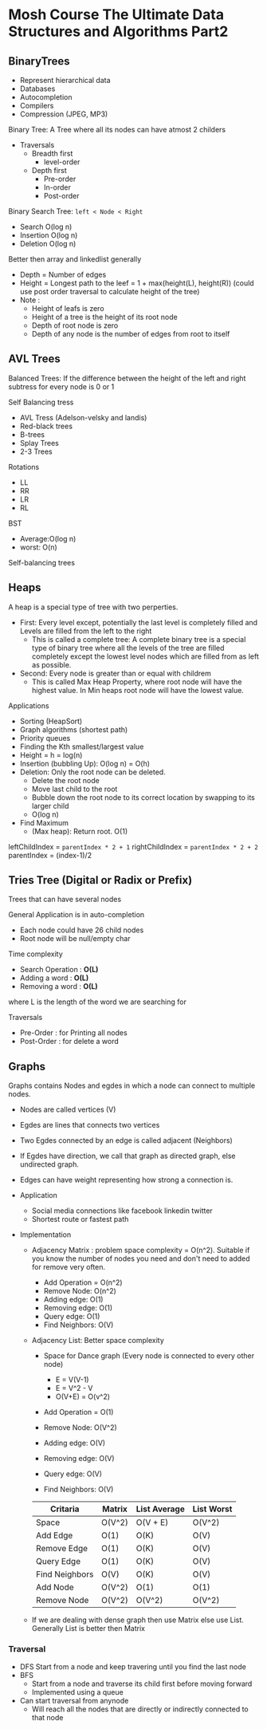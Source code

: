 # Mosh Course The Ultimate Data Structures and Algorithms Part2

## BinaryTrees

- Represent hierarchical data
- Databases
- Autocompletion
- Compilers
- Compression (JPEG, MP3)

Binary Tree: A Tree where all its nodes can have atmost 2 childers

- Traversals
  - Breadth first
    - level-order
  - Depth first
    - Pre-order
    - In-order
    - Post-order

Binary Search Tree: `left < Node < Right`

- Search O(log n)
- Insertion O(log n)
- Deletion O(log n)

Better then array and linkedlist generally

- Depth = Number of edges
- Height = Longest path to the leef = 1 + max(height(L), height(R)) (could use post order traversal to calculate height of the tree)
- Note :
  - Height of leafs is zero
  - Height of a tree is the height of its root node
  - Depth of root node is zero
  - Depth of any node is the number of edges from root to itself

## AVL Trees

Balanced Trees: If the difference between the height of the left and right subtress for every node is 0 or 1

Self Balancing tress

- AVL Tress (Adelson-velsky and landis)
- Red-black trees
- B-trees
- Splay Trees
- 2-3 Trees

Rotations

- LL
- RR
- LR
- RL

BST

- Average:O(log n)
- worst: O(n)

Self-balancing trees

## Heaps

A heap is a special type of tree with two perperties.

- First: Every level except, potentially the last level is completely filled and Levels are filled from the left to the right
  - This is called a complete tree: A complete binary tree is a special type of binary tree where all the levels of the tree are filled completely except the lowest level nodes which are filled from as left as possible.
- Second: Every node is greater than or equal with childrem
  - This is called Max Heap Property, where root node will have the highest value. In Min heaps root node will have the lowest value.

Applications

- Sorting (HeapSort)
- Graph algorithms (shortest path)
- Priority queues
- Finding the Kth smallest/largest value
- Height = h = log(n)
- Insertion (bubbling Up): O(log n) = O(h)
- Deletion: Only the root node can be deleted.
  - Delete the root node
  - Move last child to the root
  - Bubble down the root node to its correct location by swapping to its larger child
  - O(log n)
- Find Maximum
  - (Max heap): Return root. O(1)

leftChildIndex = `parentIndex * 2 + 1`
rightChildIndex = `parentIndex * 2 + 2`
parentIndex = (index-1)/2

## Tries Tree (Digital or Radix or Prefix)

Trees that can have several nodes

General Application is in auto-completion

- Each node could have 26 child nodes
- Root node will be null/empty char

Time complexity

- Search Operation : **O(L)**
- Adding a word : **O(L)**
- Removing a word : **O(L)**

where L is the length of the word we are searching for

Traversals

- Pre-Order : for Printing all nodes
- Post-Order : for delete a word

## Graphs

Graphs contains Nodes and egdes in which a node can connect to multiple nodes.

- Nodes are called vertices (V)
- Egdes are lines that connects two vertices
- Two Egdes connected by an edge is called adjacent (Neighbors)
- If Egdes have direction, we call that graph as directed graph, else undirected graph.
- Edges can have weight representing how strong a connection is.
- Application
  - Social media connections like facebook linkedin twitter
  - Shortest route or fastest path
- Implementation

  - Adjacency Matrix : problem space complexity = O(n^2). Suitable if you know the number of nodes you need and don't need to added for remove very often.

    - Add Operation = O(n^2)
    - Remove Node: O(n^2)
    - Adding edge: O(1)
    - Removing edge: O(1)
    - Query edge: O(1)
    - Find Neighbors: O(V)

  - Adjacency List: Better space complexity

    - Space for Dance graph (Every node is connected to every other node)

      - E = V(V-1)
      - E = V^2 - V
      - O(V+E) = O(v^2)

    - Add Operation = O(1)
    - Remove Node: O(V^2)
    - Adding edge: O(V)
    - Removing edge: O(V)
    - Query edge: O(V)
    - Find Neighbors: O(V)

    | Critaria       | Matrix | List Average | List Worst |
    | -------------- | ------ | ------------ | ---------- |
    | Space          | O(V^2) | O(V + E)     | O(V^2)     |
    | Add Edge       | O(1)   | O(K)         | O(V)       |
    | Remove Edge    | O(1)   | O(K)         | O(V)       |
    | Query Edge     | O(1)   | O(K)         | O(V)       |
    | Find Neighbors | O(V)   | O(K)         | O(V)       |
    | Add Node       | O(V^2) | O(1)         | O(1)       |
    | Remove Node    | O(V^2) | O(V^2)       | O(V^2)     |

  - If we are dealing with dense graph then use Matrix else use List. Generally List is better then Matrix

### Traversal

- DFS
  Start from a node and keep travering until you find the last node
- BFS
  - Start from a node and traverse its child first before moving forward
  - Implemented using a queue
- Can start traversal from anynode
  - Will reach all the nodes that are directly or indirectly connected to that node
